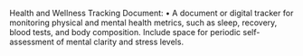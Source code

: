 Health and Wellness Tracking Document:
	•	A document or digital tracker for monitoring physical and mental health metrics, such as sleep, recovery, blood tests, and body composition. Include space for periodic self-assessment of mental clarity and stress levels.
    